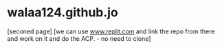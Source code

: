 # walaa124.github.jo


[seconed page] [we can use www.replit.com and link the repo from there and work on it and do the ACP. - no need to clone]
